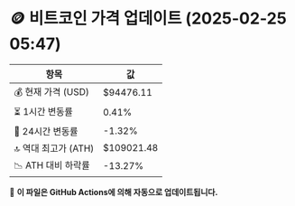 # 🪙 비트코인 가격 업데이트 (2025-02-25 05:47)

| 항목                | 값 |
|--------------------|----------------|
| 💰 현재 가격 (USD) | $94476.11 |
| ⏳ 1시간 변동률    | 0.41% |
| 📆 24시간 변동률   | -1.32% |
| 🔝 역대 최고가 (ATH) | $109021.48 |
| 📉 ATH 대비 하락률 | -13.27% |

🔄 **이 파일은 GitHub Actions에 의해 자동으로 업데이트됩니다.**
